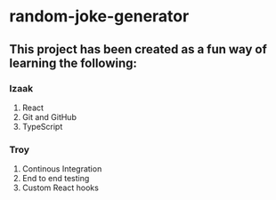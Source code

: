 # random-joke-generator

## This project has been created as a fun way of learning the following:

### Izaak

1. React
2. Git and GitHub
3. TypeScript

### Troy

1. Continous Integration
2. End to end testing
3. Custom React hooks
